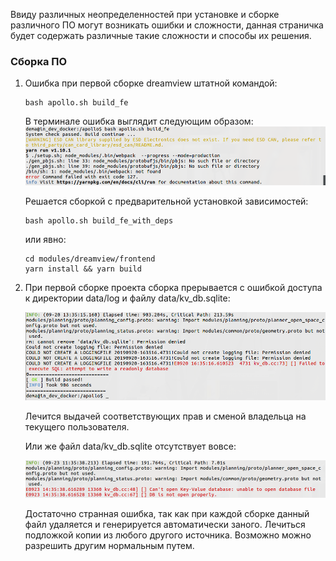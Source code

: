 Ввиду различных неопределенностей при установке и сборке различного ПО могут возникать ошибки и сложности, данная страничка будет содержать различные такие сложности и способы их решения.

### Сборка ПО

1. Ошибка при первой сборке dreamview штатной командой:
    ```
    bash apollo.sh build_fe
    ```
    В терминале ошибка выглядит следующим образом:
    ![](images/errors/dream_front_build_yarn.png)

    Решается сборкой с предварительной установкой зависимостей:
    ```
    bash apollo.sh build_fe_with_deps
    ```
    или явно:
    ```
    cd modules/dreamview/frontend
    yarn install && yarn build
    ```
2. При первой сборке проекта сборка прерывается с ошибкой доступа к директории data/log и файлу data/kv_db.sqlite:

    ![](images/errors/kv_db_perm.png)

    Лечится выдачей соответствующих прав и сменой владельца на текущего пользователя.

    Или же файл data/kv_db.sqlite отсутствует вовсе:

    ![](images/errors/kv_db_deleted.png)

    Достаточно странная ошибка, так как при каждой сборке данный файл удаляется и генерируется автоматически заного.
    Лечиться подложкой копии из любого другого источника. Возможно можно разрешить другим нормальным путем.
